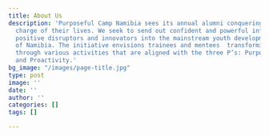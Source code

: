 ```yaml
---
title: About Us
description: 'Purposeful Camp Namibia sees its annual alumni conquering and taking
  charge of their lives. We seek to send out confident and powerful influencers, trailblazers,
  positive disruptors and innovators into the mainstream youth development sphere
  of Namibia. The initiative envisions trainees and mentees  transforming the country
  through various activities that are aligned with the three P’s: Purpose, Passion
  and Proactivity.'
bg_image: "/images/page-title.jpg"
type: post
image: ''
date: ''
author: ''
categories: []
tags: []

---
```

